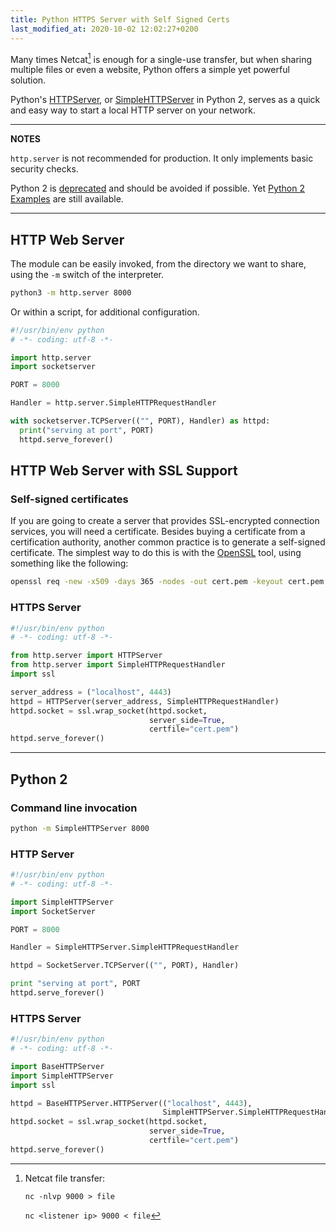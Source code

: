```yaml
---
title: Python HTTPS Server with Self Signed Certs
last_modified_at: 2020-10-02 12:02:27+0200
---
```


Many times Netcat[^netcat] is enough for a single-use transfer,
but when sharing multiple files or even a website,
Python offers a simple yet powerful solution.

Python's [HTTPServer](https://docs.python.org/3/library/http.server.html),
or [SimpleHTTPServer](https://docs.python.org/2/library/simplehttpserver.html) in Python 2,
serves as a quick and easy way to start a local HTTP server on your network.

---
**NOTES**

`http.server` is not recommended for production.
It only implements basic security checks.

Python 2 is [deprecated](https://pythonclock.org/) and should be avoided if possible.
Yet [Python 2 Examples](#python-2) are still available.

---

## HTTP Web Server

The module can be easily invoked,
from the directory we want to share,
using the `-m` switch of the interpreter.

```sh
python3 -m http.server 8000
```

Or within a script, for additional configuration.

```python
#!/usr/bin/env python
# -*- coding: utf-8 -*-

import http.server
import socketserver

PORT = 8000

Handler = http.server.SimpleHTTPRequestHandler

with socketserver.TCPServer(("", PORT), Handler) as httpd:
  print("serving at port", PORT)
  httpd.serve_forever()
```

## HTTP Web Server with SSL Support

### Self-signed certificates

If you are going to create a server that provides SSL-encrypted connection services,
you will need a certificate.
Besides buying a certificate from a certification authority,
another common practice is to generate a self-signed certificate.
The simplest way to do this is with the [OpenSSL](https://www.openssl.org/docs/) tool, using something like the following:

```sh
openssl req -new -x509 -days 365 -nodes -out cert.pem -keyout cert.pem
```

### HTTPS Server

```python
#!/usr/bin/env python
# -*- coding: utf-8 -*-

from http.server import HTTPServer
from http.server import SimpleHTTPRequestHandler
import ssl

server_address = ("localhost", 4443)
httpd = HTTPServer(server_address, SimpleHTTPRequestHandler)
httpd.socket = ssl.wrap_socket(httpd.socket,
                               server_side=True,
                               certfile="cert.pem")
httpd.serve_forever()
```

---

## Python 2

### Command line invocation

```sh
python -m SimpleHTTPServer 8000
```

### HTTP Server

```python
#!/usr/bin/env python
# -*- coding: utf-8 -*-

import SimpleHTTPServer
import SocketServer

PORT = 8000

Handler = SimpleHTTPServer.SimpleHTTPRequestHandler

httpd = SocketServer.TCPServer(("", PORT), Handler)

print "serving at port", PORT
httpd.serve_forever()
```

### HTTPS Server

```python
#!/usr/bin/env python
# -*- coding: utf-8 -*-

import BaseHTTPServer
import SimpleHTTPServer
import ssl

httpd = BaseHTTPServer.HTTPServer(("localhost", 4443),
                                  SimpleHTTPServer.SimpleHTTPRequestHandler)
httpd.socket = ssl.wrap_socket(httpd.socket,
                               server_side=True,
                               certfile="cert.pem")
httpd.serve_forever()
```


[^netcat]:
    Netcat file transfer:

    `nc -nlvp 9000 > file`

    `nc <listener ip> 9000 < file`
